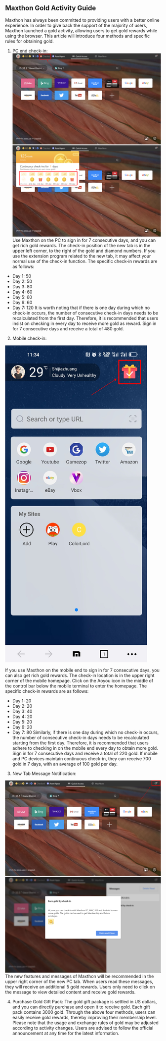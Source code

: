 ## Maxthon Gold Activity Guide
Maxthon has always been committed to providing users with a better online experience. In order to give back the support of the majority of users, Maxthon launched a gold activity, allowing users to get gold rewards while using the browser. This article will introduce four methods and specific rules for obtaining gold.

1. PC end check-in:
![pc-checkyin](images/goldactiviyty-00.png)
![pc-checkyin](images/goldactiviyty-01.png)
Use Maxthon on the PC to sign in for 7 consecutive days, and you can get rich gold rewards. The check-in position of the new tab is in the upper left corner, to the right of the gold and diamond numbers. If you use the extension program related to the new tab, it may affect your normal use of the check-in function. The specific check-in rewards are as follows:
- Day 1: 50 
- Day 2: 50 
- Day 3: 80 
- Day 4: 60 
- Day 5: 60 
- Day 6: 60 
- Day 7: 120 
It is worth noting that if there is one day during which no check-in occurs, the number of consecutive check-in days needs to be recalculated from the first day. Therefore, it is recommended that users insist on checking in every day to receive more gold as reward. Sign in for 7 consecutive days and receive a total of 480 gold.


2. Mobile check-in:

![cell-checkyin](images/goldactiviyty-04.png)

If you use Maxthon on the mobile end to sign in for 7 consecutive days, you can also get rich gold rewards. The check-in location is in the upper right corner of the mobile homepage. Click on the Aoyou icon in the middle of the control bar below the mobile terminal to enter the homepage. The specific check-in rewards are as follows:
- Day 1: 20 
- Day 2: 20 
- Day 3: 40 
- Day 4: 20 
- Day 5: 20 
- Day 6: 20 
- Day 7: 80 
Similarly, if there is one day during which no check-in occurs, the number of consecutive check-in days needs to be recalculated starting from the first day. Therefore, it is recommended that users adhere to checking in on the mobile end every day to obtain more gold. Sign in for 7 consecutive days and receive a total of 220 gold.
If mobile and PC devices maintain continuous check-in, they can receive 700 gold in 7 days, with an average of 100 gold per day.


3. New Tab Message Notification:

![message](images/goldactiviyty-02.png)
![message](images/goldactiviyty-03.png)
The new features and messages of Maxthon will be recommended in the upper right corner of the new PC tab. When users read these messages, they will receive an additional 5 gold rewards. Users only need to click on the message to view detailed content and receive gold rewards.


4. Purchase Gold Gift Pack:
The gold gift package is settled in US dollars, and you can directly purchase and open it to receive gold. Each gift pack contains 3000 gold.
Through the above four methods, users can easily receive gold rewards, thereby improving their membership level. Please note that the usage and exchange rules of gold may be adjusted according to activity changes. Users are advised to follow the official announcement at any time for the latest information.
